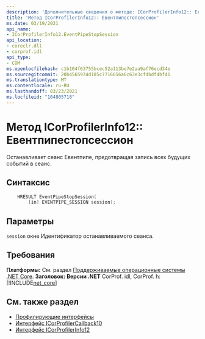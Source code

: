 ```yaml
---
description: 'Дополнительные сведения о методе: ICorProfilerInfo12:: Евентпипестопсессион'
title: 'Метод ICorProfilerInfo12:: Евентпипестопсессион'
ms.date: 03/19/2021
api_name:
- ICorProfilerInfo12.EventPipeStopSession
api_location:
- coreclr.dll
- corprof.idl
api_type:
- COM
ms.openlocfilehash: c1b104f63755bcec52a113be7e2aa9af76ecd34e
ms.sourcegitcommit: 20b4565974d185c7716656a6c63e3cfdbdf4bf41
ms.translationtype: MT
ms.contentlocale: ru-RU
ms.lasthandoff: 03/23/2021
ms.locfileid: "104805718"
---
```

# <a name="icorprofilerinfo12eventpipestopsession-method"></a>Метод ICorProfilerInfo12:: Евентпипестопсессион

Останавливает сеанс Евентпипе, предотвращая запись всех будущих событий в сеанс.
  
## <a name="syntax"></a>Синтаксис  
  
```cpp  
    HRESULT EventPipeStopSession(
        [in] EVENTPIPE_SESSION session);
```  
  
## <a name="parameters"></a>Параметры

`session` окне Идентификатор останавливаемого сеанса.

## <a name="requirements"></a>Требования  

**Платформы:** См. раздел [Поддерживаемые операционные системы .NET Core](../../../core/install/windows.md?pivots=os-windows).
**Заголовок:** **Версии .NET** CorProf. idl, CorProf. h: [!INCLUDE[net_core](../../../../includes/net-core-50-md.md)]
  
## <a name="see-also"></a>См. также раздел

- [Профилирующие интерфейсы](profiling-interfaces.md)
- [Интерфейс ICorProfilerCallback10](icorprofilercallback10-interface.md)
- [Интерфейс ICorProfilerInfo12](icorprofilerinfo12-interface.md)
